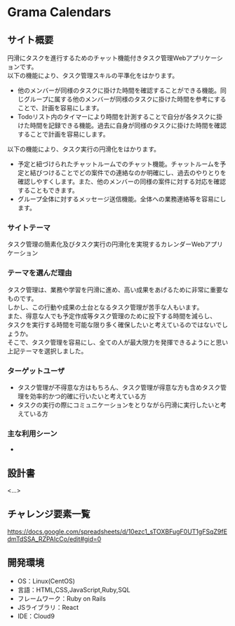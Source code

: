 # Grama Calendars

## サイト概要
円滑にタスクを進行するためのチャット機能付きタスク管理Webアプリケーションです。  
以下の機能により、タスク管理スキルの平準化をはかります。  
- 他のメンバーが同様のタスクに掛けた時間を確認することができる機能。同じグループに属する他のメンバーが同様のタスクに掛けた時間を参考にすることで、計画を容易にします。
- Todoリスト内のタイマーにより時間を計測することで自分が各タスクに掛けた時間を記録できる機能。過去に自身が同様のタスクに掛けた時間を確認することで計画を容易にします。  
  
以下の機能により、タスク実行の円滑化をはかります。
- 予定と紐づけられたチャットルームでのチャット機能。チャットルームを予定と結びつけることでどの案件での連絡なのか明確にし、過去のやりとりを確認しやすくします。また、他のメンバーの同様の案件に対する対応を確認することもできます。
- グループ全体に対するメッセージ送信機能。全体への業務連絡等を容易にします。

### サイトテーマ
タスク管理の簡素化及びタスク実行の円滑化を実現するカレンダーWebアプリケーション

### テーマを選んだ理由
タスク管理は、業務や学習を円滑に進め、高い成果をあげるために非常に重要なものです。  
しかし、この行動や成果の土台となるタスク管理が苦手な人もいます。  
また、得意な人でも予定作成等タスク管理のために投下する時間を減らし、  
タスクを実行する時間を可能な限り多く確保したいと考えているのではないでしょうか。  
そこで、タスク管理を容易にし、全ての人が最大限力を発揮できるようにと思い上記テーマを選択しました。

### ターゲットユーザ
- タスク管理が不得意な方はもちろん、タスク管理が得意な方も含めタスク管理を効率的かつ的確に行いたいと考えている方
- タスクの実行の際にコミュニケーションをとりながら円滑に実行したいと考えている方

### 主な利用シーン
- 

## 設計書
<...>

## チャレンジ要素一覧
https://docs.google.com/spreadsheets/d/10ezc1_sTOXBFugF0UT1gFSqZ9fEdmTdSSA_RZPAIcCo/edit#gid=0

## 開発環境
- OS：Linux(CentOS)
- 言語：HTML,CSS,JavaScript,Ruby,SQL
- フレームワーク：Ruby on Rails
- JSライブラリ：React
- IDE：Cloud9

